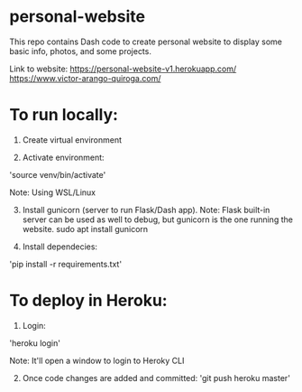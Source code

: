 # personal-website
This repo contains Dash code to create personal website to display some basic info, photos, and some projects.

Link to website:
https://personal-website-v1.herokuapp.com/ 
https://www.victor-arango-quiroga.com/





# To run locally:

1. Create virtual environment 

2. Activate environment:

'source venv/bin/activate'

Note: Using WSL/Linux

3. Install gunicorn (server to run Flask/Dash app). Note: Flask built-in server can be used as well to debug, but gunicorn is the one running the website. 
sudo apt install gunicorn

4. Install dependecies:

'pip install -r requirements.txt'


# To deploy in Heroku:
1. Login: 

'heroku login'

Note: It'll open a window to login to Heroky CLI

2. Once code changes are added and committed:
'git push heroku master' 


